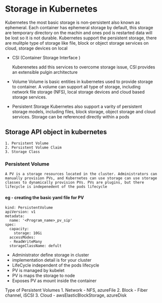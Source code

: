 # Storage in Kubernetes

Kubernetes the most basic storage is non-persistent also known as ephemeral. Each container has ephemeral storage by default, this storage are temporary directory on the machin and ones pod is restarted data will be lost so it is not durable. 
Kubernetes support the persistent storage, there are mulitple type of storage like file, block or object storage services on cloud, storage devices on local 

  - CSI (Container Storage Interface )

      Kuberenetes add this services to overcome storage issue, CSI provides an extensible pulgin architecture 

  - Volume
      Volume is basic entities in kubernetes used to provide storage to container. A volume can support all type of storage, including network file storage (NFS), local storage devices and cloud based storage services.

  - Persistent Storage 
      Kubernetes also support a varity of persistent storage models, including files, block storage, object storage and cloud services. Storage can be referenced directly within a pods

## Storage API object in kubernetes 

    1. Persistent Volume 
    2. Persistent Volume Claim 
    3. Storage Class  

### Persistent Volume 

    A PV is a storage resources located in the cluster. Administrators can manually provision PVs, and Kubernetes can use storage can use storage classes to dynamically provision PVs. PVs are plugins, but there lifecycle is indepenedent of the pods lifecycle 

####    eg -  creating the basic yaml file for PV 

    kind: PersistentVolume
    apiVersion: v1
    metadata:
      name: '<Program_name>_pv_sip'
    spec:
      capacity:
        storage: 10Gi
      accessModes:
      - ReadWriteMany
      storageClassName: defult 

   - Administrator define storage in cluster 
   - implementation detail is for your cluster 
   - LifeCycle independent of the pods lifecycle 
   - PV is managed by kubelet 
   - PV is maps the storage to node 
   - Exposes PV as mount inside the container

   Type of Persistent Volumes 
    1. Network - NFS, azureFile 
    2. Block - Fiber channel, iSCSI
    3. Cloud - awsElasticBlockStorage, azureDisk 

